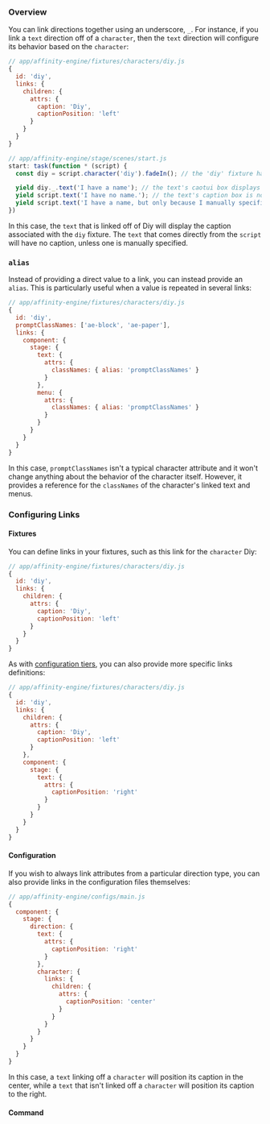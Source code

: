 ### Overview

You can link directions together using an underscore, `_`. For instance, if you link a `text` direction off of a `character`, then the `text` direction will configure its behavior based on the `character`:

```js
// app/affinity-engine/fixtures/characters/diy.js
{
  id: 'diy',
  links: {
    children: {
      attrs: {
        caption: 'Diy',
        captionPosition: 'left'
      }
    }
  }
}
```

```js
// app/affinity-engine/stage/scenes/start.js
start: task(function * (script) {
  const diy = script.character('diy').fadeIn(); // the 'diy' fixture has the `name` 'Diy'

  yield diy._.text('I have a name'); // the text's caotui box displays 'Diy'
  yield script.text('I have no name.'); // the text's caption box is not rendered
  yield script.text('I have a name, but only because I manually specified it.', { caption: 'Ember' });  // the text's caption box displays 'Ember'
})
```

In this case, the `text` that is linked off of Diy will display the caption associated with the `diy` fixture. The `text` that comes directly from the `script` will have no caption, unless one is manually specified.

### `alias`

Instead of providing a direct value to a link, you can instead provide an `alias`. This is particularly useful when a value is repeated in several links:

```js
// app/affinity-engine/fixtures/characters/diy.js
{
  id: 'diy',
  promptClassNames: ['ae-block', 'ae-paper'],
  links: {
    component: {
      stage: {
        text: {
          attrs: {
            classNames: { alias: 'promptClassNames' }
          }
        },
        menu: {
          attrs: {
            classNames: { alias: 'promptClassNames' }
          }
        }
      }
    }
  }
}
```

In this case, `promptClassNames` isn't a typical character attribute and it won't change anything about the behavior of the character itself. However, it provides a reference for the `classNames` of the character's linked text and menus.

### Configuring Links

#### Fixtures

You can define links in your fixtures, such as this link for the `character` Diy:

```js
// app/affinity-engine/fixtures/characters/diy.js
{
  id: 'diy',
  links: {
    children: {
      attrs: {
        caption: 'Diy',
        captionPosition: 'left'
      }
    }
  }
}
```

As with [configuration tiers](#/api/engine/configuration/configuration-tiers), you can also provide more specific links definitions:

```js
// app/affinity-engine/fixtures/characters/diy.js
{
  id: 'diy',
  links: {
    children: {
      attrs: {
        caption: 'Diy',
        captionPosition: 'left'
      }
    },
    component: {
      stage: {
        text: {
          attrs: {
            captionPosition: 'right'
          }
        }
      }
    }
  }
}
```

#### Configuration

If you wish to always link attributes from a particular direction type, you can also provide links in the configuration files themselves:

```js
// app/affinity-engine/configs/main.js
{
  component: {
    stage: {
      direction: {
        text: {
          attrs: {
            captionPosition: 'right'
          }
        },
        character: {
          links: {
            children: {
              attrs: {
                captionPosition: 'center'
              }
            }
          }
        }
      }
    }
  }
}
```

In this case, a `text` linking off a `character` will position its caption in the center, while a `text` that isn't linked off a `character` will position its caption to the right.

#### Command
